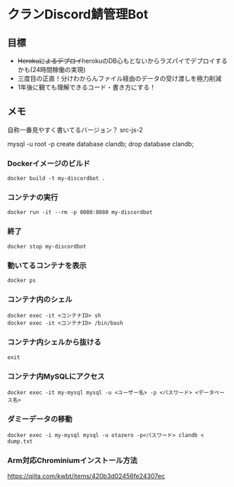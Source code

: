# クランDiscord鯖管理Bot

## 目標

- ~~Herokuによるデプロイ~~herokuのDB心もとないからラズパイでデプロイするかも(24時間稼働の実現)
- 三度目の正直！分けわからんファイル経由のデータの受け渡しを極力削減
- 1年後に観ても理解できるコード・書き方にする！

## メモ

自称一番見やすく書いてるバージョン？
src-js-2

mysql -u root -p
create database clandb;
drop database clandb;

### Dockerイメージのビルド
```
docker build -t my-discordbot .
```

### コンテナの実行
```
docker run -it --rm -p 8080:8080 my-discordbot
```
### 終了
```
docker stop my-discordbot
```

### 動いてるコンテナを表示

```
docker ps
```

### コンテナ内のシェル
```
docker exec -it <コンテナID> sh
docker exec -it <コンテナID> /bin/bash
```

### コンテナ内シェルから抜ける
```
exit
```

### コンテナ内MySQLにアクセス
```
docker exec -it my-mysql mysql -u <ユーザー名> -p <パスワード> <データベース名>
```

### ダミーデータの移動
```
docker exec -i my-mysql mysql -u otazero -p<パスワード> clandb < dump.txt
```

### Arm対応Chrominiumインストール方法
https://qiita.com/kwbt/items/420b3d02456fe24307ec